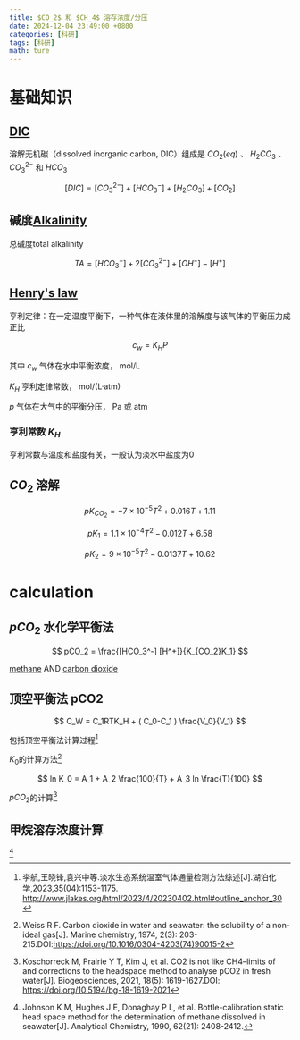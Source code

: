 ```yaml
---
title: $CO_2$ 和 $CH_4$ 溶存浓度/分压
date: 2024-12-04 23:49:00 +0800
categories: [科研]
tags: [科研]
math: ture
---
```

# 基础知识
## [DIC](https://en.wikipedia.org/wiki/Dissolved_inorganic_carbon)

溶解无机碳（dissolved inorganic carbon, DIC）组成是 $CO_2(eq)$ 、 $H_2CO_3$ 、 $CO_3^{2-}$ 和 $HCO_3^-$

$$ [DIC] = [CO_3^{2-}] + [HCO_3^-] +[H_2CO_3]+[CO_2] $$

## 碱度[Alkalinity](https://en.wikipedia.org/wiki/Alkalinity)
总碱度total alkalinity

$$ TA= [HCO_3^-]+2[CO_3^{2-}] +[OH^-] - [H^+] $$

## [Henry's law](https://en.wikipedia.org/wiki/Henry%27s_law)
亨利定律：在一定温度平衡下，一种气体在液体里的溶解度与该气体的平衡压力成正比

$$ c_w = K_HP $$

其中 $c_w$ 气体在水中平衡浓度， mol/L

$K_H$ 亨利定律常数， mol/(L·atm)

$p$ 气体在大气中的平衡分压， Pa 或 atm

### 亨利常数 $K_H$
亨利常数与温度和盐度有关，一般认为淡水中盐度为0

## $CO_2$ 溶解

$$ pK_{CO_2} = -7 \times 10^{-5}T^2 +0.016T +1.11 $$

$$ pK_1 = 1.1 \times 10^{-4}T^2 -0.012T +6.58 $$

$$ pK_2 = 9 \times 10^{-5}T^2 -0.0137T +10.62 $$

# calculation
## $pCO_2$ 水化学平衡法
$$ pCO_2 = \frac{[HCO_3^-] [H^+]}{K_{CO_2}K_1} $$

[methane](https://en.wikipedia.org/wiki/Methane) AND [carbon dioxide](https://en.wikipedia.org/wiki/Carbon_dioxide)

## 顶空平衡法 pCO2

$$ C_W = C_1RTK_H  + ( C_0-C_1 ) \frac{V_0}{V_1} $$

包括顶空平衡法计算过程[^footnote]

$K_0$的计算方法[^fn-nth-2]

$$ ln K_0 = A_1 + A_2 \frac{100}{T} + A_3 ln \frac{T}{100} $$

$pCO_2$的计算[^fn-nth-3]

## 甲烷溶存浓度计算
[^fn-nth-4]

[^footnote]:李航,王晓锋,袁兴中等.淡水生态系统温室气体通量检测方法综述[J].湖泊化学,2023,35(04):1153-1175. http://www.jlakes.org/html/2023/4/20230402.html#outline_anchor_30
[^fn-nth-2]:Weiss R F. Carbon dioxide in water and seawater: the solubility of a non-ideal gas[J]. Marine chemistry, 1974, 2(3): 203-215.DOI:https://doi.org/10.1016/0304-4203(74)90015-2
[^fn-nth-3]:Koschorreck M, Prairie Y T, Kim J, et al. CO2 is not like CH4–limits of and corrections to the headspace method to analyse pCO2 in fresh water[J]. Biogeosciences, 2021, 18(5): 1619-1627.DOI: https://doi.org/10.5194/bg-18-1619-2021
[^fn-nth-4]:Johnson K M, Hughes J E, Donaghay P L, et al. Bottle-calibration static head space method for the determination of methane dissolved in seawater[J]. Analytical Chemistry, 1990, 62(21): 2408-2412.
